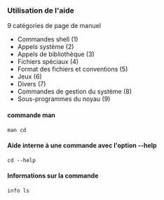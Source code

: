 ### Utilisation de l'aide 
9 catégories de page de manuel
- Commandes shell (1)
- Appels système (2) 
- Appels de bibliothèque (3)
- Fichiers spéciaux (4)
- Format des fichiers et conventions (5)
- Jeux (6)
- Divers (7)
- Commandes de gestion du système (8)
- Sous-programmes du noyau (9)

#### commande man
```
man cd 
```
#### Aide interne à une commande avec l'option --help
```
cd --help 
```
#### Informations sur la commande 
```
info ls 
```
